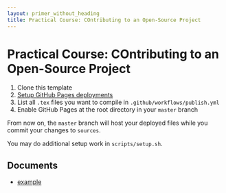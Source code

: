```yaml
---
layout: primer_without_heading
title: Practical Course: COntributing to an Open-Source Project
---
```


# Practical Course: COntributing to an Open-Source Project

1. Clone this template
2. [Setup GitHub Pages deployments](https://github.com/peaceiris/actions-gh-pages#%EF%B8%8F-create-ssh-deploy-key)
3. List all `.tex` files you want to compile in `.github/workflows/publish.yml`
4. Enable GitHub Pages at the root directory in your `master` branch

From now on, the `master` branch will host your deployed files while you commit your changes to `sources`.

You may do additional setup work in `scripts/setup.sh`.

## Documents

* [example](https://jonhue.github.io/latex/example.pdf)
